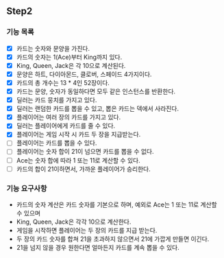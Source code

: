 ## Step2

### 기능 목록
- [x] 카드는 숫자와 문양을 가진다.
- [x] 카드의 숫자는 1(Ace)부터 King까지 있다.
- [x] King, Queen, Jack은 각 10으로 계산된다.
- [x] 문양은 하트, 다이아몬드, 클로버, 스페이드 4가지이다.
- [x] 카드의 총 개수는 13 * 4인 52장이다.
- [x] 카드는 문양, 숫자가 동일하다면 모두 같은 인스턴스를 반환한다.
- [x] 딜러는 카드 뭉치를 가지고 있다.
- [x] 딜러는 랜덤한 카드를 뽑을 수 있고, 뽑은 카드는 덱에서 사라진다.
- [x] 플레이어는 여러 장의 카드를 가지고 있다. 
- [x] 딜러는 플레이어에게 카드를 줄 수 있다.
- [x] 플레이어는 게임 시작 시 카드 두 장을 지급받는다.
- [ ] 플레이어는 카드를 뽑을 수 있다.
- [ ] 플레이어는 숫자 합이 21이 넘으면 카드를 뽑을 수 없다.
- [ ] Ace는 숫자 합에 따라 1 또는 11로 계산할 수 있다.
- [ ] 카드의 합이 21이하면서, 가까운 플레이어가 승리한다.

### 기능 요구사항
- 카드의 숫자 계산은 카드 숫자를 기본으로 하며, 예외로 Ace는 1 또는 11로 계산할 수 있으며
- King, Queen, Jack은 각각 10으로 계산한다.
- 게임을 시작하면 플레이어는 두 장의 카드를 지급 받는다.
- 두 장의 카드 숫자를 합쳐 21을 초과하지 않으면서 21에 가깝게 만들면 이긴다. 
- 21을 넘지 않을 경우 원한다면 얼마든지 카드를 계속 뽑을 수 있다.

